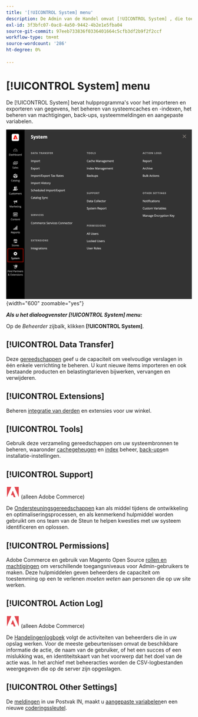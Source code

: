 ```yaml
---
title: '[!UICONTROL System] menu'
description: De Admin van de Handel omvat [!UICONTROL System] , die toegang biedt tot hulpmiddelen voor het importeren en exporteren van gegevens, systeemcache en indexbeheer, beheer van beheerdersrechten en -toegang, back-ups, systeemmeldingen en aangepaste variabelen.
exl-id: 3f3bfc07-0ac8-4a50-9442-4b2e1e5fba04
source-git-commit: 97eeb733836f0336401664c5cfb3df2b9f2f2ccf
workflow-type: tm+mt
source-wordcount: '286'
ht-degree: 0%

---
```


# [!UICONTROL System] menu

De [!UICONTROL System] bevat hulpprogramma&#39;s voor het importeren en exporteren van gegevens, het beheren van systeemcaches en -indexen, het beheren van machtigingen, back-ups, systeemmeldingen en aangepaste variabelen.

![Systeemmenu](./assets/system-menu.png){width="600" zoomable="yes"}

**_Als u het dialoogvenster [!UICONTROL System] menu:_**

Op de _Beheerder_ zijbalk, klikken **[!UICONTROL System]**.

## [!UICONTROL Data Transfer]

Deze [gereedschappen](data-transfer.md) geef u de capaciteit om veelvoudige verslagen in één enkele verrichting te beheren. U kunt nieuwe items importeren en ook bestaande producten en belastingtarieven bijwerken, vervangen en verwijderen.

## [!UICONTROL Extensions]

Beheren [integratie van derden](integrations.md) en extensies voor uw winkel.

## [!UICONTROL Tools]

Gebruik deze verzameling gereedschappen om uw systeembronnen te beheren, waaronder [cachegeheugen](cache-management.md) en [index](index-management.md) beheer, [back-ups](backups.md)en installatie-instellingen.

## [!UICONTROL Support]

![Adobe Commerce](../assets/adobe-logo.svg) (alleen Adobe Commerce)

De [Ondersteuningsgereedschappen](support.md) kan als middel tijdens de ontwikkeling en optimaliseringsprocessen, en als kenmerkend hulpmiddel worden gebruikt om ons team van de Steun te helpen kwesties met uw systeem identificeren en oplossen.

## [!UICONTROL Permissions]

Adobe Commerce en gebruik van Magento Open Source [rollen en machtigingen](permissions.md) om verschillende toegangsniveaus voor Admin-gebruikers te maken. Deze hulpmiddelen geven beheerders de capaciteit om toestemming op een te verlenen _moeten weten_ aan personen die op uw site werken.

## [!UICONTROL Action Log]

![Adobe Commerce](../assets/adobe-logo.svg) (alleen Adobe Commerce)

De [Handelingenlogboek](action-log.md) volgt de activiteiten van beheerders die in uw opslag werken. Voor de meeste gebeurtenissen omvat de beschikbare informatie de actie, de naam van de gebruiker, of het een succes of een mislukking was, en identiteitskaart van het voorwerp dat het doel van de actie was. In het archief met beheeracties worden de CSV-logbestanden weergegeven die op de server zijn opgeslagen.

## [!UICONTROL Other Settings]

De [meldingen](notifications.md) in uw Postvak IN, maakt u [aangepaste variabelen](variables-custom.md)en een nieuwe [coderingssleutel](encryption-key.md).
